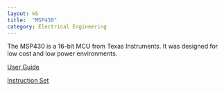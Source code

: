 ```yaml
---
layout: kb
title:  "MSP430"
category: Electrical Engineering
---
```


The MSP430 is a 16-bit MCU from Texas Instruments. It was designed
for low cost and low power environments.

[User Guide](https://www.ti.com/lit/ug/slau049f/slau049f.pdf)

[Instruction Set](https://phas.ubc.ca/~michal/phys319/MSP430Reference-RyansEdit.pdf)
